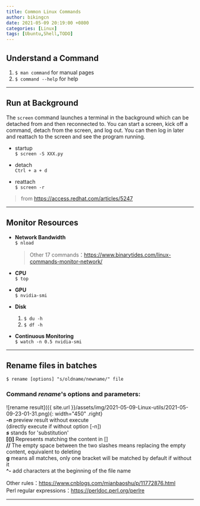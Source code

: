 ```yaml
---
title: Common Linux Commands
author: bikingcn
date: 2021-05-09 20:19:00 +0800
categories: [Linux]
tags: [Ubuntu,Shell,TODO]
---
```


## Understand a Command
1. `$ man command` for manual pages
2. `$ command --help` for help

---

## Run at Background
The `screen` command launches a terminal in the background which can be detached from and then reconnected to. You can start a screen, kick off a command, detach from the screen, and log out. You can then log in later and reattach to the screen and see the program running.

- startup  
    `$ screen -S XXX.py`
- detach  
    `Ctrl + a + d`

- reattach  
    `$ screen -r`

>from <https://access.redhat.com/articles/5247>

---


## Monitor Resources  
- **Network Bandwidth**  
    `$ nload`
    > Other 17 commands：<https://www.binarytides.com/linux-commands-monitor-network/>

- **CPU**  
    `$ top`

- **GPU**  
    `$ nvidia-smi`

- **Disk**  
  1. `$ du -h`
  2. `$ df -h`

- **Continuous Monitoring**  
    `$ watch -n 0.5 nvidia-smi` 

---

## Rename files in batches
`$ rename [options] "s/oldname/newname/" file`  
### Command ***rename***'s options and parameters:
![rename result]({{ site.url }}/assets/img/2021-05-09-Linux-utils/2021-05-09-23-01-31.png){: width="450" .right}  
***-n*** preview result without execute  
(directly execute if without option [-n])  
***s*** stands for 'substitution'  
**[()]** Represents matching the content in []  
**//** The empty space between the two slashes means replacing the empty content, equivalent to deleting  
**g** means all matches, only one bracket will be matched by default if without it  
**^-** add characters at the beginning of the file name  

Other rules：<https://www.cnblogs.com/mianbaoshu/p/11772876.html>  
Perl regular expressions：<https://perldoc.perl.org/perlre>


---

